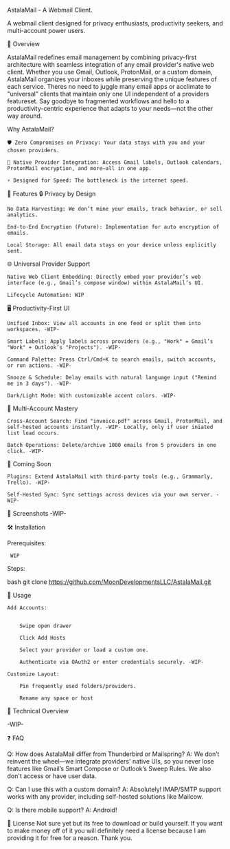 AstalaMail - A Webmail Client.

A webmail client designed for privacy enthusiasts, productivity seekers, and multi-account power users.


🌟 Overview

AstalaMail redefines email management by combining privacy-first architecture with seamless integration of any email provider's native web client. Whether you use Gmail, Outlook, ProtonMail, or a custom domain, AstalaMail organizes your inboxes while preserving the unique features of each service. Theres no need to juggle many email apps or acclimate to "universal" clients that maintain only one UI independent of a providers featureset. Say goodbye to fragmented workflows and hello to a productivity-centric experience that adapts to your needs—not the other way around.

Why AstalaMail?

    🛡️ Zero Compromises on Privacy: Your data stays with you and your chosen providers.

    🚀 Native Provider Integration: Access Gmail labels, Outlook calendars, ProtonMail encryption, and more—all in one app.

    ⚡ Designed for Speed: The bottleneck is the internet speed.

🎯 Features
🔒 Privacy by Design

    No Data Harvesting: We don’t mine your emails, track behavior, or sell analytics.

    End-to-End Encryption (Future): Implementation for auto encryption of emails.

    Local Storage: All email data stays on your device unless explicitly sent.

🌐 Universal Provider Support

    Native Web Client Embedding: Directly embed your provider’s web interface (e.g., Gmail’s compose window) within AstalaMail’s UI.

    Lifecycle Automation: WIP

🖥️ Productivity-First UI

    Unified Inbox: View all accounts in one feed or split them into workspaces. -WIP-

    Smart Labels: Apply labels across providers (e.g., "Work" = Gmail’s "Work" + Outlook’s "Projects"). -WIP-

    Command Palette: Press Ctrl/Cmd+K to search emails, switch accounts, or run actions. -WIP-

    Snooze & Schedule: Delay emails with natural language input ("Remind me in 3 days"). -WIP-

    Dark/Light Mode: With customizable accent colors. -WIP-

🔄 Multi-Account Mastery

    Cross-Account Search: Find "invoice.pdf" across Gmail, ProtonMail, and self-hosted accounts instantly. -WIP- Locally, only if user iniated list load occurs.

    Batch Operations: Delete/archive 1000 emails from 5 providers in one click. -WIP-

🚧 Coming Soon

    Plugins: Extend AstalaMail with third-party tools (e.g., Grammarly, Trello). -WIP-

    Self-Hosted Sync: Sync settings across devices via your own server. -WIP-


📸 Screenshots -WIP-


🛠️ Installation

Prerequisites:

     WIP


Steps:

bash
git clone https://github.com/MoonDevelopmentsLLC/AstalaMail.git

📖 Usage

    Add Accounts:


        Swipe open drawer
        
        Click Add Hosts

        Select your provider or load a custom one.

        Authenticate via OAuth2 or enter credentials securely. -WIP-

    Customize Layout:

        Pin frequently used folders/providers.
        
        Rename any space or host

🧩 Technical Overview

-WIP-


❓ FAQ

Q: How does AstalaMail differ from Thunderbird or Mailspring?
A: We don’t reinvent the wheel—we integrate providers' native UIs, so you never lose features like Gmail’s Smart Compose or Outlook’s Sweep Rules. We also don't access or have user data.

Q: Can I use this with a custom domain?
A: Absolutely! IMAP/SMTP support works with any provider, including self-hosted solutions like Mailcow.

Q: Is there mobile support?
A: Android!


📜 License
Not sure yet but its free to download or build yourself. If you want to make money off of it you will definitely need a license because I am providing it for free for a reason. Thank you. 
